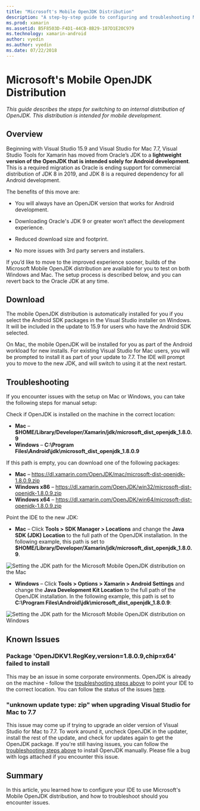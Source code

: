 ```yaml
---
title: "Microsoft's Mobile OpenJDK Distribution"
description: "A step-by-step guide to configuring and troubleshooting Microsoft's distribution of OpenJDK for Mobile Development."
ms.prod: xamarin
ms.assetid: B5F8503D-F4D1-44CB-8B29-187D1E20C979
ms.technology: xamarin-android
author: vyedin
ms.author: vyedin
ms.date: 07/22/2018
---
```


# Microsoft's Mobile OpenJDK Distribution

_This guide describes the steps for switching to an internal distribution of OpenJDK. This distribution is intended for mobile development._

## Overview

Beginning with Visual Studio 15.9 and Visual Studio for Mac 7.7, Visual Studio Tools for Xamarin has moved from Oracle’s JDK to a **lightweight version of the OpenJDK that is intended solely for Android development**. This is a required migration as Oracle is ending support for commercial distribution of JDK 8 in 2019, and JDK 8 is a required dependency for all Android development.

The benefits of this move are:

- You will always have an OpenJDK version that works for Android development.

- Downloading Oracle's JDK 9 or greater won’t affect the development experience.

- Reduced download size and footprint.

- No more issues with 3rd party servers and installers.

If you’d like to move to the improved experience sooner, builds of the Microsoft Mobile OpenJDK distribution are available for you to test on both Windows and Mac. The setup process is described below, and you can revert back to the Oracle JDK at any time.

## Download

The mobile OpenJDK distribution is automatically installed for you if you select the Android SDK packages in the Visual Studio installer on Windows. It will be included in the update to 15.9 for users who have the Android SDK selected.

On Mac, the mobile OpenJDK will be installed for you as part of the Android workload for new installs. For existing Visual Studio for Mac users, you will be prompted to install it as part of your update to 7.7. The IDE will prompt you to move to the new JDK, and will switch to using it at the next restart.

## Troubleshooting

If you encounter issues with the setup on Mac or Windows, you can take the following steps for manual setup:

Check if OpenJDK is installed on the machine in the correct location:

- **Mac** &ndash; **$HOME/Library/Developer/Xamarin/jdk/microsoft_dist_openjdk_1.8.0.9**
- **Windows** &ndash; **C:\\Program Files\\Android\\jdk\\microsoft_dist_openjdk_1.8.0.9**

If this path is empty, you can download one of the following packages:

- **Mac** &ndash; https://dl.xamarin.com/OpenJDK/mac/microsoft-dist-openjdk-1.8.0.9.zip
- **Windows x86** &ndash; https://dl.xamarin.com/OpenJDK/win32/microsoft-dist-openjdk-1.8.0.9.zip
- **Windows x64** &ndash; https://dl.xamarin.com/OpenJDK/win64/microsoft-dist-openjdk-1.8.0.9.zip

Point the IDE to the new JDK:

- **Mac** &ndash; Click **Tools > SDK Manager > Locations** and change the **Java SDK (JDK) Location** to the full path of the OpenJDK installation. In the following example, this path is set to  **$HOME/Library/Developer/Xamarin/jdk/microsoft_dist_openjdk_1.8.0.9**.

![Setting the JDK path for the Microsoft Mobile OpenJDK distribution on the Mac](openjdk-images/vsm.png)

- **Windows** &ndash; Click **Tools > Options > Xamarin > Android Settings** and change the **Java Development Kit Location** to the full path of the OpenJDK installation. In the following example, this path is set to **C:\\Program Files\\Android\\jdk\\microsoft_dist_openjdk_1.8.0.9**:

![Setting the JDK path for the Microsoft Mobile OpenJDK distribution on Windows](openjdk-images/vs.png)

## Known Issues

### Package 'OpenJDKV1.RegKey,version=1.8.0.9,chip=x64' failed to install

This may be an issue in some corporate environments. OpenJDK is already on the machine - follow the [troubleshooting steps above](#troubleshooting) to point your IDE to the correct location. You can follow the status of the issues [here](https://developercommunity.visualstudio.com/content/problem/382549/packageidopenjdkv1regkeypackageactioninstallreturn.html).

### "unknown update type: zip" when upgrading Visual Studio for Mac to 7.7

This issue may come up if trying to upgrade an older version of Visual Studio for Mac to 7.7. To work around it, uncheck OpenJDK in the updater, install the rest of the update, and check for updates again to get the OpenJDK package. If you're still having issues, you can follow the [troubleshooting steps above](#troubleshooting) to install OpenJDK manually. Please file a bug with logs attached if you encounter this issue.

## Summary

In this article, you learned how to configure your IDE to use Microsoft's Mobile OpenJDK distribution, and how to troubleshoot should you encounter issues.
